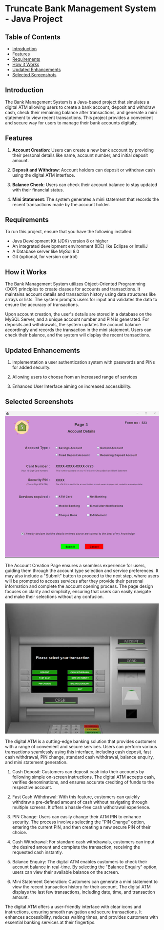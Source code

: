 # Truncate Bank Management System - Java Project


## Table of Contents

- [Introduction](#introduction)
- [Features](#features)
- [Requirements](#requirements)
- [How it Works](#how-it-works)
- [Updated Enhancements](#updated-enhancements)
- [Selected Screenshots](#selected-screenshots)


## Introduction

The Bank Management System is a Java-based project that simulates a digital ATM allowing users to create a bank account, deposit and withdraw cash, check their remaining balance after transactions, and generate a mini statement to view recent transactions. This project provides a convenient and secure way for users to manage their bank accounts digitally.

## Features

1. **Account Creation**: Users can create a new bank account by providing their personal details like name, account number, and initial deposit amount.

2. **Deposit and Withdraw**: Account holders can deposit or withdraw cash using the digital ATM interface.

3. **Balance Check**: Users can check their account balance to stay updated with their financial status.

4. **Mini Statement**: The system generates a mini statement that records the recent transactions made by the account holder.

## Requirements

To run this project, ensure that you have the following installed:

- Java Development Kit (JDK) version 8 or higher
- An integrated development environment (IDE) like Eclipse or IntelliJ
- A Database server like MySql 8.0
- Git (optional, for version control)


## How it Works

The Bank Management System utilizes Object-Oriented Programming (OOP) principles to create classes for accounts and transactions. It maintains account details and transaction history using data structures like arrays or lists. The system prompts users for input and validates the data to ensure the accuracy of transactions.

Upon account creation, the user's details are stored in a database on the MySQL Server, and a unique account number and PIN is generated. For deposits and withdrawals, the system updates the account balance accordingly and records the transaction in the mini statement. Users can check their balance, and the system will display the recent transactions.

## Updated Enhancements

1. Implementation a user authentication system with passwords and PINs for added security.

2. Allowing users to choose from an increased range of services

3. Enhanced User Interface aiming on increased accessibility.

## Selected Screenshots

![image](https://github.com/Aldyy0308/Truncate_Bank_Management_System/blob/master/Screenshot%202023-07-24%20152408.png?raw=true)

The Account Creation Page ensures a seamless experience for users, guiding them through the account type selection and service preferences. It may also include a "Submit" button to proceed to the next step, where users will be prompted to access services after they provide their personal information and complete the account opening process. The page design focuses on clarity and simplicity, ensuring that users can easily navigate and make their selections without any confusion.
   
![image](https://github.com/Aldyy0308/Truncate_Bank_Management_System/blob/master/Screenshot%202023-07-24%20152547.png?raw=true)

The digital ATM is a cutting-edge banking solution that provides customers with a range of convenient and secure services. Users can perform various transactions seamlessly using this interface, including cash deposit, fast cash withdrawal, PIN change, standard cash withdrawal, balance enquiry, and mini statement generation.

1. Cash Deposit: Customers can deposit cash into their accounts by following simple on-screen instructions. The digital ATM accepts cash, verifies denominations, and ensures accurate crediting of funds to the respective account.

2. Fast Cash Withdrawal: With this feature, customers can quickly withdraw a pre-defined amount of cash without navigating through multiple screens. It offers a hassle-free cash withdrawal experience.

3. PIN Change: Users can easily change their ATM PIN to enhance security. The process involves selecting the "PIN Change" option, entering the current PIN, and then creating a new secure PIN of their choice.

4. Cash Withdrawal: For standard cash withdrawals, customers can input the desired amount and complete the transaction, receiving the requested cash instantly.

5. Balance Enquiry: The digital ATM enables customers to check their account balance in real-time. By selecting the "Balance Enquiry" option, users can view their available balance on the screen.

6. Mini Statement Generation: Customers can generate a mini statement to view the recent transaction history for their account. The digital ATM displays the last few transactions, including date, time, and transaction amount.

The digital ATM offers a user-friendly interface with clear icons and instructions, ensuring smooth navigation and secure transactions. It enhances accessibility, reduces waiting times, and provides customers with essential banking services at their fingertips.

